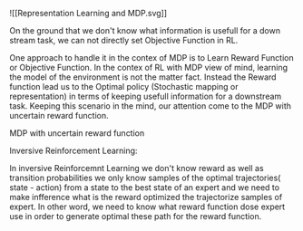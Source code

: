 ![[Representation Learning and MDP.svg]]



On the ground that we don't know what information is usefull for a down stream task, we can not directly set Objective Function in RL.    


One approach to handle it in the contex of MDP is to Learn Reward Function or Objective Function. In the contex of RL with MDP view of mind, learning the model of the environment is not the matter fact. Instead the Reward function lead us to the Optimal policy (Stochastic mapping or representation) in terms of keeping usefull information for a downstream task. Keeping this scenario in the mind, our attention come to the MDP with uncertain reward function.


MDP with uncertain reward function

Inversive Reinforcement Learning:

In inversive Reinforcemnt Learning we don't know reward as well as transition probabilities we only know samples of the optimal trajectories( state - action) from a state to the best state of an expert and we need to make infference what is the reward optimized the trajectorize samples of expert. In other word, we need to know what reward function dose expert use in order to generate optimal these path for the reward function.  